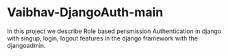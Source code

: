 # Vaibhav-DjangoAuth-main
In this project we describe Role based persmission Authentication in django with singup, login, logout features in the django framework with the djangoadmin.
